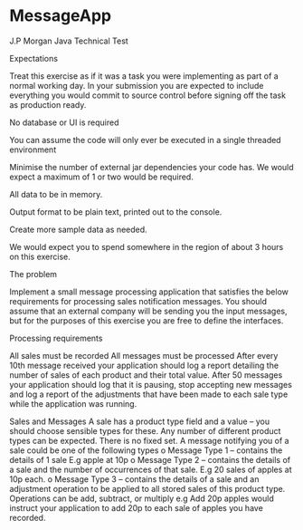 # MessageApp

J.P Morgan Java Technical Test

Expectations

Treat this exercise as if it was a task you were implementing as part of a normal working day. In your submission you are expected to 
include everything you would commit to source control before signing off the task as production ready.

No database or UI is required

You can assume the code will only ever be executed in a single threaded environment

Minimise the number of external jar dependencies your code has. We would expect a maximum of 1 or two would be required.

All data to be in memory.

Output format to be plain text, printed out to the console.

Create more sample data as needed.

We would expect you to spend somewhere in the region of about 3 hours on this exercise.


The problem

Implement a small message processing application that satisfies the below requirements for processing sales notification messages. 
You should assume that an external company will be sending you the input messages, but for the purposes of this exercise you are 
free to define the interfaces.

Processing requirements

All sales must be recorded
All messages must be processed
After every 10th message received your application should log a report detailing the number of sales of each product and their total value.
After 50 messages your application should log that it is pausing, stop accepting new messages and log a report of the adjustments that have been made to each sale type while the application was running.

Sales and Messages
A sale has a product type field and a value – you should choose sensible types for these.
Any number of different product types can be expected. There is no fixed set.
A message notifying you of a sale could be one of the following types
o Message Type 1 – contains the details of 1 sale E.g apple at 10p
o Message Type 2 – contains the details of a sale and the number of occurrences of that sale. E.g 20 sales of apples at 10p each.
o Message Type 3 – contains the details of a sale and an adjustment operation to be applied to all stored sales of this product type. Operations can be add, subtract, or multiply e.g Add 20p apples would instruct your application to add 20p to each sale of apples you have recorded.
